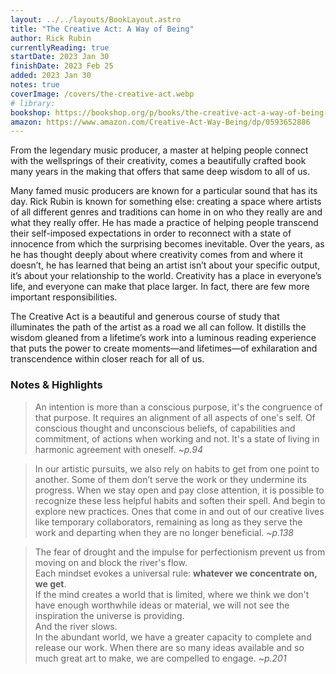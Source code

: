 ```yaml
---
layout: ../../layouts/BookLayout.astro
title: "The Creative Act: A Way of Being"
author: Rick Rubin
currentlyReading: true
startDate: 2023 Jan 30
finishDate: 2023 Feb 25
added: 2023 Jan 30
notes: true
coverImage: /covers/the-creative-act.webp
# library:
bookshop: https://bookshop.org/p/books/the-creative-act-a-way-of-being-rick-rubin/18543579
amazon: https://www.amazon.com/Creative-Act-Way-Being/dp/0593652886
---
```


From the legendary music producer, a master at helping people connect with the wellsprings of their creativity, comes a beautifully crafted book many years in the making that offers that same deep wisdom to all of us.

Many famed music producers are known for a particular sound that has its day. Rick Rubin is known for something else: creating a space where artists of all different genres and traditions can home in on who they really are and what they really offer. He has made a practice of helping people transcend their self-imposed expectations in order to reconnect with a state of innocence from which the surprising becomes inevitable. Over the years, as he has thought deeply about where creativity comes from and where it doesn’t, he has learned that being an artist isn’t about your specific output, it’s about your relationship to the world. Creativity has a place in everyone’s life, and everyone can make that place larger. In fact, there are few more important responsibilities.

The Creative Act is a beautiful and generous course of study that illuminates the path of the artist as a road we all can follow. It distills the wisdom gleaned from a lifetime’s work into a luminous reading experience that puts the power to create moments—and lifetimes—of exhilaration and transcendence within closer reach for all of us.

### Notes & Highlights
> An intention is more than a conscious purpose, it's the congruence of that purpose. It requires an alignment of all aspects of one's self. Of conscious thought and unconscious beliefs, of capabilities and commitment, of actions when working and not. It's a state of living in harmonic agreement with oneself. *~p.94*

> In our artistic pursuits, we also rely on habits to get from one point to another. Some of them don’t serve the work or they undermine its progress. When we stay open and pay close attention, it is possible to recognize these less helpful habits and soften their spell. And begin to explore new practices. Ones that come in and out of our creative lives like temporary collaborators, remaining as long as they serve the work and departing when they are no longer beneficial. *~p.138*

> The fear of drought and the impulse for perfectionism prevent us from moving on and block the river's flow.  
> Each mindset evokes a universal rule: **whatever we concentrate on, we get**.  
> If the mind creates a world that is limited, where we think we don't have enough worthwhile ideas or material, we will not see the inspiration the universe is providing.  
> And the river slows.  
> In the abundant world, we have a greater capacity to complete and release our work. When there are so many ideas available and so much great art to make, we are compelled to engage. *~p.201*


<BuyBook
  library   = {frontmatter.library}
  bookshelf = {frontmatter.bookshelf}
  amazon    = {frontmatter.amazon}
/>
